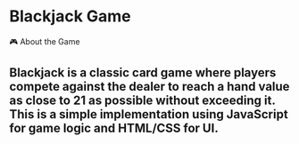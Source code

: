 #  Blackjack Game

🎮 About the Game

## Blackjack is a classic card game where players compete against the dealer to reach a hand value as close to 21 as possible without exceeding it. This is a simple implementation using JavaScript for game logic and HTML/CSS for UI.
